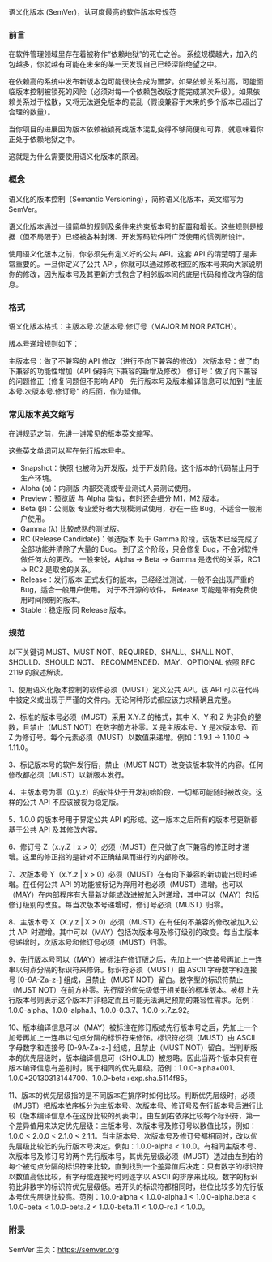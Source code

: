语义化版本 (SemVer)，认可度最高的软件版本号规范

### 前言
在软件管理领域里存在着被称作“依赖地狱”的死亡之谷。
系统规模越大，加入的包越多，你就越有可能在未来的某一天发现自己已经深陷绝望之中。

在依赖高的系统中发布新版本包可能很快会成为噩梦。如果依赖关系过高，可能面临版本控制被锁死的风险（必须对每一个依赖包改版才能完成某次升级）。如果依赖关系过于松散，又将无法避免版本的混乱（假设兼容于未来的多个版本已超出了合理的数量）。

当你项目的进展因为版本依赖被锁死或版本混乱变得不够简便和可靠，就意味着你正处于依赖地狱之中。

这就是为什么需要使用语义化版本的原因。

### 概念
语义化的版本控制（Semantic Versioning），简称语义化版本，英文缩写为 SemVer。

语义化版本通过一组简单的规则及条件来约束版本号的配置和增长。这些规则是根据（但不局限于）已经被各种封闭、开发源码软件所广泛使用的惯例所设计。

使用语义化版本之前，你必须先有定义好的公共 API。这套 API 的清楚明了是非常重要的。一旦你定义了公共 API，你就可以通过修改相应的版本号来向大家说明你的修改，因为版本号及其更新方式包含了相邻版本间的底层代码和修改内容的信息。

### 格式
语义化版本格式：主版本号.次版本号.修订号（MAJOR.MINOR.PATCH）。

版本号递增规则如下：

主版本号：做了不兼容的 API 修改（进行不向下兼容的修改）
次版本号：做了向下兼容的功能性增加（API 保持向下兼容的新增及修改）
修订号：做了向下兼容的问题修正（修复问题但不影响 API）
先行版本号及版本编译信息可以加到 “主版本号.次版本号.修订号” 的后面，作为延伸。

### 常见版本英文缩写
在讲规范之前，先讲一讲常见的版本英文缩写。

这些英文单词可以写在先行版本号中。

* Snapshot：快照
也被称为开发版，处于开发阶段。这个版本的代码禁止用于生产环境。
* Alpha (α)：内测版
内部交流或专业测试人员测试使用。
* Preview：预览版
与 Alpha 类似，有时还会细分 M1，M2 版本。
* Beta (β)：公测版
专业爱好者大规模测试使用，存在一些 Bug，不适合一般用户使用。
* Gamma (λ)
比较成熟的测试版。
* RC (Release Candidate)：候选版本
处于 Gamma 阶段，该版本已经完成了全部功能并清除了大量的 Bug。
到了这个阶段，只会修复 Bug，不会对软件做任何大的更改。
一般来说，Alpha -> Beta -> Gamma 是迭代的关系，RC1 -> RC2 是取舍的关系。
* Release：发行版本
正式发行的版本，已经经过测试，一般不会出现严重的 Bug，适合一般用户使用。
对于不开源的软件， Release 可能是带有免费使用时间限制的版本。
* Stable：稳定版
同 Release 版本。

### 规范
以下关键词 MUST、MUST NOT、REQUIRED、SHALL、SHALL NOT、SHOULD、SHOULD NOT、 RECOMMENDED、MAY、OPTIONAL 依照 RFC 2119 的叙述解读。

1、使用语义化版本控制的软件必须（MUST）定义公共 API。该 API 可以在代码中被定义或出现于严谨的文件内。无论何种形式都应该力求精确且完整。

2、标准的版本号必须（MUST）采用 X.Y.Z 的格式，其中 X、Y 和 Z 为非负的整数，且禁止（MUST NOT）在数字前方补零。X 是主版本号、Y 是次版本号、而 Z 为修订号。每个元素必须（MUST）以数值来递增。例如：1.9.1 -> 1.10.0 -> 1.11.0。

3、标记版本号的软件发行后，禁止（MUST NOT）改变该版本软件的内容。任何修改都必须（MUST）以新版本发行。

4、主版本号为零（0.y.z）的软件处于开发初始阶段，一切都可能随时被改变。这样的公共 API 不应该被视为稳定版。

5、1.0.0 的版本号用于界定公共 API 的形成。这一版本之后所有的版本号更新都基于公共 API 及其修改内容。

6、修订号 Z（x.y.Z | x > 0）必须（MUST）在只做了向下兼容的修正时才递增。这里的修正指的是针对不正确结果而进行的内部修改。

7、次版本号 Y（x.Y.z | x > 0）必须（MUST）在有向下兼容的新功能出现时递增。在任何公共 API 的功能被标记为弃用时也必须（MUST）递增。也可以（MAY）在内部程序有大量新功能或改进被加入时递增，其中可以（MAY）包括修订级别的改变。每当次版本号递增时，修订号必须（MUST）归零。

8、主版本号 X（X.y.z | X > 0）必须（MUST）在有任何不兼容的修改被加入公共 API 时递增。其中可以（MAY）包括次版本号及修订级别的改变。每当主版本号递增时，次版本号和修订号必须（MUST）归零。

9、先行版本号可以（MAY）被标注在修订版之后，先加上一个连接号再加上一连串以句点分隔的标识符来修饰。标识符必须（MUST）由 ASCII 字母数字和连接号 [0-9A-Za-z-] 组成，且禁止（MUST NOT）留白。数字型的标识符禁止（MUST NOT）在前方补零。先行版的优先级低于相关联的标准版本。被标上先行版本号则表示这个版本并非稳定而且可能无法满足预期的兼容性需求。范例：1.0.0-alpha、1.0.0-alpha.1、1.0.0-0.3.7、1.0.0-x.7.z.92。

10、版本编译信息可以（MAY）被标注在修订版或先行版本号之后，先加上一个加号再加上一连串以句点分隔的标识符来修饰。标识符必须（MUST）由 ASCII 字母数字和连接号 [0-9A-Za-z-] 组成，且禁止（MUST NOT）留白。当判断版本的优先层级时，版本编译信息可（SHOULD）被忽略。因此当两个版本只有在版本编译信息有差别时，属于相同的优先层级。范例：1.0.0-alpha+001、1.0.0+20130313144700、1.0.0-beta+exp.sha.5114f85。

11、版本的优先层级指的是不同版本在排序时如何比较。判断优先层级时，必须（MUST）把版本依序拆分为主版本号、次版本号、修订号及先行版本号后进行比较（版本编译信息不在这份比较的列表中）。由左到右依序比较每个标识符，第一个差异值用来决定优先层级：主版本号、次版本号及修订号以数值比较，例如：1.0.0 < 2.0.0 < 2.1.0 < 2.1.1。当主版本号、次版本号及修订号都相同时，改以优先层级比较低的先行版本号决定。例如：1.0.0-alpha < 1.0.0。有相同主版本号、次版本号及修订号的两个先行版本号，其优先层级必须（MUST）透过由左到右的每个被句点分隔的标识符来比较，直到找到一个差异值后决定：只有数字的标识符以数值高低比较，有字母或连接号时则逐字以 ASCII 的排序来比较。数字的标识符比非数字的标识符优先层级低。若开头的标识符都相同时，栏位比较多的先行版本号优先层级比较高。范例：1.0.0-alpha < 1.0.0-alpha.1 < 1.0.0-alpha.beta < 1.0.0-beta < 1.0.0-beta.2 < 1.0.0-beta.11 < 1.0.0-rc.1 < 1.0.0。

### 附录

SemVer 主页：https://semver.org
